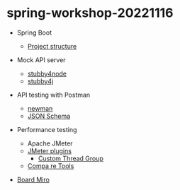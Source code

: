# spring-workshop-20221116
* Spring Boot
  * [Project structure](https://docs.spring.io/spring-boot/docs/current/reference/html/using.html#using.structuring-your-code)
* Mock API server
  * [stubby4node](https://github.com/mrak/stubby4node)
  * [stubby4j](https://github.com/azagniotov/stubby4j)
* API testing with Postman
  * [newman](https://www.npmjs.com/package/newman)
  * [JSON Schema](https://json-schema.org/understanding-json-schema/reference/object.html#required-properties)
* Performance testing
  * Apache JMeter
  * [JMeter plugins](https://jmeter-plugins.org/)
     * [Custom Thread Group](https://jmeter-plugins.org/wiki/ConcurrencyThreadGroup/)
  * [Compa re Tools](https://k6.io/blog/k6-vs-jmeter/)
  
* [Board Miro](https://miro.com/app/board/uXjVPDTTt_U=/)
